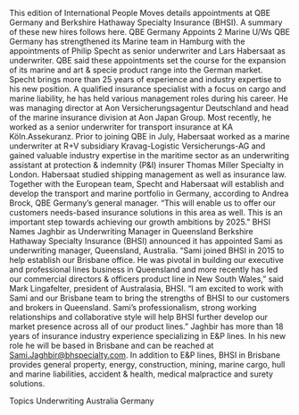 This edition of International People Moves details appointments at QBE Germany and Berkshire Hathaway Specialty Insurance (BHSI).
A summary of these new hires follows here.
QBE Germany Appoints 2 Marine U/Ws
QBE Germany has strengthened its Marine team in Hamburg with the appointments of Philip Specht as senior underwriter and Lars Habersaat as underwriter.
QBE said these appointments set the course for the expansion of its marine and art & specie product range into the German market.
Specht brings more than 25 years of experience and industry expertise to his new position. A qualified insurance specialist with a focus on cargo and marine liability, he has held various management roles during his career. He was managing director at Aon Versicherungsagentur Deutschland and head of the marine insurance division at Aon Japan Group. Most recently, he worked as a senior underwriter for transport insurance at KA Köln.Assekuranz.
Prior to joining QBE in July, Habersaat worked as a marine underwriter at R+V subsidiary Kravag-Logistic Versicherungs-AG and gained valuable industry expertise in the maritime sector as an underwriting assistant at protection & indemnity (P&I) insurer Thomas Miller Specialty in London. Habersaat studied shipping management as well as insurance law.
Together with the European team, Specht and Habersaat will establish and develop the transport and marine portfolio in Germany, according to Andrea Brock, QBE Germany’s general manager. “This will enable us to offer our customers needs-based insurance solutions in this area as well. This is an important step towards achieving our growth ambitions by 2025.”
BHSI Names Jaghbir as Underwriting Manager in Queensland
Berkshire Hathaway Specialty Insurance (BHSI) announced it has appointed Sami
as underwriting manager, Queensland, Australia.
“Sami joined BHSI in 2015 to help establish our Brisbane office. He was pivotal in building our executive and professional lines business in Queensland and more recently has led our commercial directors & officers product line in New South Wales,” said Mark Lingafelter, president of Australasia, BHSI. “I am excited to work with Sami and our Brisbane team to bring the strengths of BHSI to our customers and brokers in Queensland. Sami’s professionalism, strong working relationships and collaborative style will help BHSI further develop our market presence across all of our product lines.”
Jaghbir has more than 18 years of insurance industry experience specializing in E&P lines. In his new role he will be based in Brisbane and can be reached at Sami.Jaghbir@bhspecialty.com.
In addition to E&P lines, BHSI in Brisbane provides general property, energy, construction, mining, marine cargo, hull and marine liabilities, accident & health, medical malpractice and surety solutions.

Topics
Underwriting
Australia
Germany
